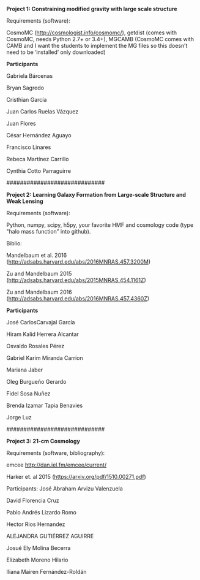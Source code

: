 **Project 1: Constraining modified gravity with large scale structure**

  Requirements (software):

  CosmoMC (http://cosmologist.info/cosmomc/), getdist (comes with CosmoMC, needs Python 2.7+ or 3.4+), MGCAMB
  (CosmoMC comes with CAMB and I want the students to implement the MG files so this doesn’t need to be ‘installed’ only downloaded)

  **Participants**
  
  Gabriela Bárcenas
  
  Bryan Sagredo
  
  Cristhian García
  
  Juan Carlos Ruelas Vázquez
  
  Juan Flores 
  
  César Hernández Aguayo
  
  Francisco Linares
  
  Rebeca Martínez Carrillo

  Cynthia Cotto Parraguirre


#############################



**Project 2: Learning Galaxy Formation from Large-scale Structure and Weak Lensing**

  Requirements (software):

  Python, numpy, scipy, h5py, your favorite HMF and cosmology code (type "halo mass function” into github).

  Biblio:

  Mandelbaum et al. 2016 (http://adsabs.harvard.edu/abs/2016MNRAS.457.3200M)

  Zu and Mandelbaum 2015 (http://adsabs.harvard.edu/abs/2015MNRAS.454.1161Z)

  Zu and Mandelbaum 2016 (http://adsabs.harvard.edu/abs/2016MNRAS.457.4360Z)
  
  **Participants**
  
  José CarlosCarvajal García
  
  Hiram Kalid Herrera Alcantar
  
  Osvaldo Rosales Pérez
  
  Gabriel Karim Miranda Carrion
  
  Mariana Jaber
  
  Oleg Burgueño Gerardo
  
  Fidel Sosa Nuñez
  
  Brenda Izamar Tapia Benavies
  
  Jorge Luz

#############################


**Project 3: 21-cm Cosmology**


  Requirements (software, bibliography):


  emcee http://dan.iel.fm/emcee/current/


  Harker et. al 2015 (https://arxiv.org/pdf/1510.00271.pdf)
  
  Participants: 
  José Abraham Arvizu Valenzuela
  
  David Florencia Cruz
  
  Pablo Andrés Lizardo Romo
  
  Hector Rios Hernandez
  
  ALEJANDRA GUTIÉRREZ AGUIRRE
  
  Josué Ely Molina Becerra
  
  Elizabeth Moreno Hilario
  
  Iliana Mairen Fernández-Roldán

